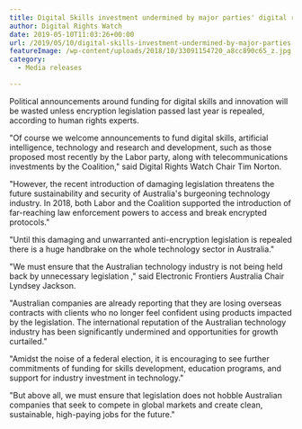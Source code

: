 ```yaml
---
title: Digital Skills investment undermined by major parties' digital rights legislation
author: Digital Rights Watch
date: 2019-05-10T11:03:26+00:00
url: /2019/05/10/digital-skills-investment-undermined-by-major-parties-digital-rights-legislation/
featureImage: /wp-content/uploads/2018/10/33091154720_a8cc890c65_z.jpg
category:
  - Media releases

---
```

Political announcements around funding for digital skills and innovation will be wasted unless encryption legislation passed last year is repealed, according to human rights experts.


"Of course we welcome announcements to fund digital skills, artificial intelligence, technology and research and development, such as those proposed most recently by the Labor party, along with telecommunications investments by the Coalition," said Digital Rights Watch Chair Tim Norton.


"However, the recent introduction of damaging legislation threatens the future sustainability and security of Australia's burgeoning technology industry. In 2018, both Labor and the Coalition supported the introduction of far-reaching law enforcement powers to access and break encrypted protocols."


"Until this damaging and unwarranted anti-encryption legislation is repealed there is a huge handbrake on the whole technology sector in Australia."


"We must ensure that the Australian technology industry is not being held back by unnecessary legislation ," said Electronic Frontiers Australia Chair Lyndsey Jackson.


"Australian companies are already reporting that they are losing overseas contracts with clients who no longer feel confident using products impacted by the legislation. The international reputation of the Australian technology industry has been significantly undermined and opportunities for growth curtailed."


"Amidst the noise of a federal election, it is encouraging to see further commitments of funding for skills development, education programs, and support for industry investment in technology."


"But above all, we must ensure that legislation does not hobble Australian companies that seek to compete in global markets and create clean, sustainable, high-paying jobs for the future."
